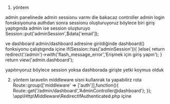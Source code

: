 
1. yöntem

admin panelinede admin sessionu varmı die bakacaz
controller 
admin login fonsksiyonuna authdan sonra sessionu oluşturuyoruz böylece biri giriş yaptıgında admin ise session oluşturuyo
Session::put('adminSession',$data['email']);


ve dashboard admin/dashboard adresine girildiğinde dashboard() fonksiyonu çalıştıgında içine 
		if(Session::has('adminSession')){
        }else{
            return redirect('/admin')->with('flash_message_error','Erişmek için giriş yapın');
        }
        return view('admin.dashboard');
		
yapıtırıyoruz böylece session yoksa dashborada girişte yetki koymus olduk

2. yöntem
laravelin middleware sisni kullanrak ta yapabilirz 
	rota 
		Route::group(['middleware' => ['auth']],function(){
			Route::get('/admin/dashboard','AdminController@dashboard');	
		});
	\app\Http\Middleware\RedirectIfAuthenticated.php içine 
	